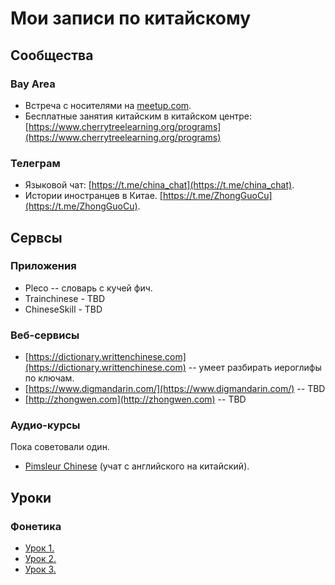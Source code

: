 # Мои записи по китайскому

## Сообщества

### Bay Area

- Встреча с носителями на [meetup.com](https://www.meetup.com/Free-Chinese-language-exchange-meet-up-Mountain-View/events/lwtnkmyzcbkc/).
- Бесплатные занятия китайским в китайском центре: [https://www.cherrytreelearning.org/programs](https://www.cherrytreelearning.org/programs)

### Телеграм
- Языковой чат: [https://t.me/china_chat](https://t.me/china_chat).
- Истории иностранцев в Китае. [https://t.me/ZhongGuoCu](https://t.me/ZhongGuoCu).

## Сервсы

### Приложения

- Pleco -- словарь с кучей фич.
- Trainchinese - TBD
- ChineseSkill - TBD

### Веб-сервисы

- [https://dictionary.writtenchinese.com](https://dictionary.writtenchinese.com) -- умеет разбирать иероглифы по ключам.
- [https://www.digmandarin.com/](https://www.digmandarin.com/) -- TBD
- [http://zhongwen.com](http://zhongwen.com) -- TBD

### Аудио-курсы

Пока советовали один.

- [Pimsleur Chinese](https://www.pimsleur.com/learn-chinese-mandarin) (учат с английского на китайский).

## Уроки

### Фонетика

- [Урок 1.](lesson_1/text.md)
- [Урок 2.](lesson_2/text.md)
- [Урок 3.](lesson_3/text.md)

